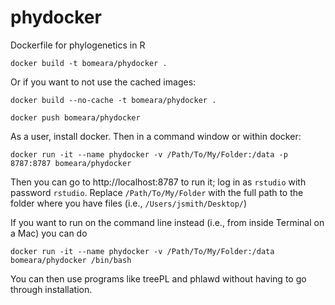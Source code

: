 # phydocker
Dockerfile for phylogenetics in R

`docker build -t bomeara/phydocker .`

Or if you want to not use the cached images:

`docker build --no-cache -t bomeara/phydocker .`

`docker push bomeara/phydocker`

As a user, install docker. Then in a command window or within docker:

`docker run -it --name phydocker -v /Path/To/My/Folder:/data -p 8787:8787 bomeara/phydocker`

Then you can go to http://localhost:8787 to run it; log in as `rstudio` with password `rstudio`. Replace `/Path/To/My/Folder` with the full path to the folder where you have files (i.e., `/Users/jsmith/Desktop/`)


If you want to run on the command line instead (i.e., from inside Terminal on a Mac) you can do

`docker run -it --name phydocker -v /Path/To/My/Folder:/data bomeara/phydocker /bin/bash`

You can then use programs like treePL and phlawd without having to go through installation.
